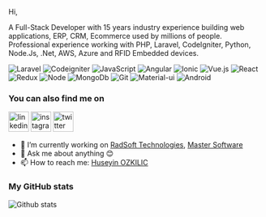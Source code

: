 Hi,

A Full-Stack Developer with 15 years industry experience building web applications, ERP, CRM, Ecommerce used by millions of people.
Professional experience working with PHP, Laravel, CodeIgniter, Python, Node.Js, .Net, AWS, Azure and RFID Embedded devices.

![Laravel](https://img.shields.io/badge/laravel-black?style=flat-square&logo=Laravel)
![Codeigniter](https://img.shields.io/badge/Codeigniter-black?style=flat-square&logo=Codeigniter)
![JavaScript](https://img.shields.io/badge/-JavaScript-black?style=flat-square&logo=javascript) 
![Angular](https://img.shields.io/badge/-Angular-black?style=flat-square&logo=Angular)
![Ionic](https://img.shields.io/badge/-Ionic-black?style=flat-square&logo=Ionic)
![Vue.js](https://img.shields.io/badge/-Vue.js-black?style=flat-square&logo=vue.js)
![React](https://img.shields.io/badge/-React-black?style=flat-square&logo=react)
![Redux](https://img.shields.io/badge/-Redux-black?style=flat-square&logo=redux)
![Node](https://img.shields.io/badge/-Node.js-black?style=flat-square&logo=Node.js)
![MongoDb](https://img.shields.io/badge/-MongoDb-black?style=flat-square&logo=Mongodb)
![Git](https://img.shields.io/badge/-Git-black?style=flat-square&logo=git)
![Material-ui](https://img.shields.io/badge/-Material-black?style=flat-square&logo=Material-ui)
![Android](https://img.shields.io/badge/-Android-black?style=flat-square&logo=Android)

### You can also find me on
[<img src='https://cdn.jsdelivr.net/npm/simple-icons@3.0.1/icons/linkedin.svg' alt='linkedin' height='40'>](https://www.linkedin.com/in/huseyinozkilic/)  [<img src='https://cdn.jsdelivr.net/npm/simple-icons@3.0.1/icons/instagram.svg' alt='instagram' height='40'>](https://www.instagram.com/huseyinozkilic/)  [<img src='https://cdn.jsdelivr.net/npm/simple-icons@3.0.1/icons/twitter.svg' alt='twitter' height='40'>](https://twitter.com/ozkilich)


- 🔭 I’m currently working on [RadSoft Technologies](https://www.radsoft.tech/), [Master Software](https://www.mastersoftware.net/)
- 💬 Ask me about anything 😊
- 📫 How to reach me: [Huseyin OZKILIC](mailto:huseyin.ozkilic@windowslive.com?subject=Hi)

### My GitHub stats
![Github stats](https://github-readme-stats.vercel.app/api?username=huseyinozkilic&show_icons=true&theme=tokyonight)
